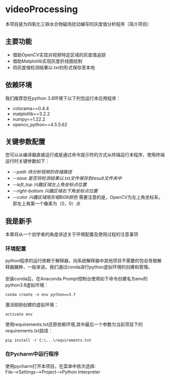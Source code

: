 # videoProcessing
本项目是为四氧化三铁水合物磁场扰动编写的灰度值分析程序（简介项目）
## 主要功能
- 借助OpenCV实现对视频特定区域的灰度值追踪
- 借助Matplotlib实现灰度折线图绘制
- 将灰度值检测结果以.txt的形式保存至本地
## 依赖环境
我们推荐您在python 3.8环境下以下列包运行本应用程序：
- colorama==0.4.4
- matplotlib==3.2.2
- numpy==1.22.2
- opencv_python==4.5.5.62
## 关键参数配置
您可以从编译器直接运行或是通过命令提示符的方式从终端运行本程序，使用终端运行时关键参数如下：<br />
- _--path 待分析视频的存储路径_
- _--save 是否将检测结果以.txt文件保存到result文件夹中_
- _--left_top 兴趣区域左上角坐标点位置_
- _--right-bottom 兴趣区域右下角坐标点位置_
- _--color 兴趣区域矩形框BGR颜色_
需要注意的是，OpenCV为左上角坐标系，即左上角第一个像素为（0，0）点
## 我是新手
本章将从一个初学者的角度讲述关于环境配置及使用过程的注意事项
### 环境配置
python程序的运行依赖于解释器，向系统解释器中其他项目不需要的包会导致解释器臃肿，一般来说，我们通过conda进行python虚拟环境的创建和管理。
<br /><br />安装conda后，在Anaconda Prompt控制台使用如下命令创建名为env的python3.8虚拟环境：
```commandline
conda create -n env python==3.7
```
激活刚刚创建的虚拟环境：
```commandline
activate env
```
使用requirements.txt还原依赖环境,其中最后一个参数为当前项目下的requirements.txt路径：
```commandline
pip install -r C:\...\requirements.txt
```
### 在Pycharm中运行程序
使用pycharm打开本项目，在菜单中依次选择:<br />
File-->Settings-->Project-->Python Interpreter